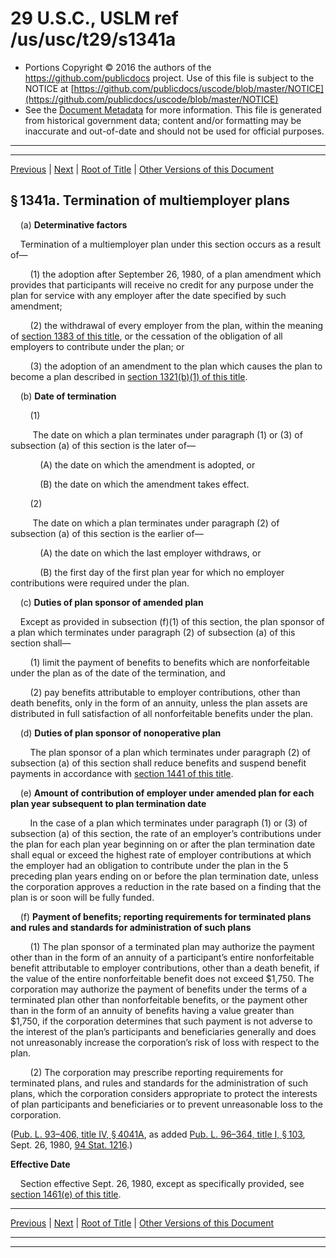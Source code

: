 ---
---

# 29 U.S.C., USLM ref /us/usc/t29/s1341a

* Portions Copyright © 2016 the authors of the https://github.com/publicdocs project.
  Use of this file is subject to the NOTICE at [https://github.com/publicdocs/uscode/blob/master/NOTICE](https://github.com/publicdocs/uscode/blob/master/NOTICE)
* See the [Document Metadata](././../../../../../..//README.md) for more information.
  This file is generated from historical government data; content and/or formatting may be inaccurate and out-of-date and should not be used for official purposes.

----------
----------

[Previous](./../../../../../..//us/usc/t29/ch18/schIII/stC/m__us_usc_t29_s1341.md) | [Next](./../../../../../..//us/usc/t29/ch18/schIII/stC/m__us_usc_t29_s1342.md) | [Root of Title](./../../../../../../) | [Other Versions of this Document](https://publicdocs.github.io/go/links?ns=uslm&ref=%2Fus%2Fusc%2Ft29%2Fs1341a)

## § 1341a. Termination of multiemployer plans

    (a) __Determinative factors__ 

    Termination of a multiemployer plan under this section occurs as a result of—

        (1) the adoption after September 26, 1980, of a plan amendment which provides that participants will receive no credit for any purpose under the plan for service with any employer after the date specified by such amendment;

        (2) the withdrawal of every employer from the plan, within the meaning of [section 1383 of this title][/us/usc/t29/s1383], or the cessation of the obligation of all employers to contribute under the plan; or

        (3) the adoption of an amendment to the plan which causes the plan to become a plan described in [section 1321(b)(1) of this title][/us/usc/t29/s1321/b/1].

    (b) __Date of termination__ 

        (1)

         The date on which a plan terminates under paragraph (1) or (3) of subsection (a) of this section is the later of—

            (A) the date on which the amendment is adopted, or

            (B) the date on which the amendment takes effect.

        (2)

         The date on which a plan terminates under paragraph (2) of subsection (a) of this section is the earlier of—

            (A) the date on which the last employer withdraws, or

            (B) the first day of the first plan year for which no employer contributions were required under the plan.

    (c) __Duties of plan sponsor of amended plan__ 

    Except as provided in subsection (f)(1) of this section, the plan sponsor of a plan which terminates under paragraph (2) of subsection (a) of this section shall—

        (1) limit the payment of benefits to benefits which are nonforfeitable under the plan as of the date of the termination, and

        (2) pay benefits attributable to employer contributions, other than death benefits, only in the form of an annuity, unless the plan assets are distributed in full satisfaction of all nonforfeitable benefits under the plan.

    (d) __Duties of plan sponsor of nonoperative plan__ 

        The plan sponsor of a plan which terminates under paragraph (2) of subsection (a) of this section shall reduce benefits and suspend benefit payments in accordance with [section 1441 of this title][/us/usc/t29/s1441].

    (e) __Amount of contribution of employer under amended plan for each plan year subsequent to plan termination date__ 

        In the case of a plan which terminates under paragraph (1) or (3) of subsection (a) of this section, the rate of an employer’s contributions under the plan for each plan year beginning on or after the plan termination date shall equal or exceed the highest rate of employer contributions at which the employer had an obligation to contribute under the plan in the 5 preceding plan years ending on or before the plan termination date, unless the corporation approves a reduction in the rate based on a finding that the plan is or soon will be fully funded.

    (f) __Payment of benefits; reporting requirements for terminated plans and rules and standards for administration of such plans__ 

        (1) The plan sponsor of a terminated plan may authorize the payment other than in the form of an annuity of a participant’s entire nonforfeitable benefit attributable to employer contributions, other than a death benefit, if the value of the entire nonforfeitable benefit does not exceed $1,750. The corporation may authorize the payment of benefits under the terms of a terminated plan other than nonforfeitable benefits, or the payment other than in the form of an annuity of benefits having a value greater than $1,750, if the corporation determines that such payment is not adverse to the interest of the plan’s participants and beneficiaries generally and does not unreasonably increase the corporation’s risk of loss with respect to the plan.

        (2) The corporation may prescribe reporting requirements for terminated plans, and rules and standards for the administration of such plans, which the corporation considers appropriate to protect the interests of plan participants and beneficiaries or to prevent unreasonable loss to the corporation.

([Pub. L. 93–406, title IV, § 4041A][/us/pl/93/406/s4041A], as added [Pub. L. 96–364, title I, § 103][/us/pl/96/364/s103], Sept. 26, 1980, [94 Stat. 1216][/us/stat/94/1216].)

 __Effective Date__ 

    Section effective Sept. 26, 1980, except as specifically provided, see [section 1461(e) of this title][/us/usc/t29/s1461/e].

----------

[Previous](./../../../../../..//us/usc/t29/ch18/schIII/stC/m__us_usc_t29_s1341.md) | [Next](./../../../../../..//us/usc/t29/ch18/schIII/stC/m__us_usc_t29_s1342.md) | [Root of Title](./../../../../../../) | [Other Versions of this Document](https://publicdocs.github.io/go/links?ns=uslm&ref=%2Fus%2Fusc%2Ft29%2Fs1341a)

----------
----------

[/us/usc/t29/s1383]: https://publicdocs.github.io/go/links?ns=uslm&ref=%2Fus%2Fusc%2Ft29%2Fs1383
[/us/usc/t29/s1321/b/1]: https://publicdocs.github.io/go/links?ns=uslm&ref=%2Fus%2Fusc%2Ft29%2Fs1321%2Fb%2F1
[/us/usc/t29/s1441]: https://publicdocs.github.io/go/links?ns=uslm&ref=%2Fus%2Fusc%2Ft29%2Fs1441
[/us/pl/93/406/s4041A]: https://publicdocs.github.io/go/links?ns=uslm&ref=%2Fus%2Fpl%2F93%2F406%2Fs4041A
[/us/pl/96/364/s103]: https://publicdocs.github.io/go/links?ns=uslm&ref=%2Fus%2Fpl%2F96%2F364%2Fs103
[/us/stat/94/1216]: https://publicdocs.github.io/go/links?ns=uslm&ref=%2Fus%2Fstat%2F94%2F1216
[/us/usc/t29/s1461/e]: https://publicdocs.github.io/go/links?ns=uslm&ref=%2Fus%2Fusc%2Ft29%2Fs1461%2Fe


